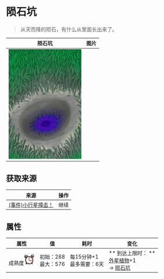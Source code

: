 # 陨石坑  
> 从天而降的陨石，有什么从里面长出来了。  
  
  陨石坑  |   图片   
 ----  |  ----:   
   |  <img decoding="async" src="Sprite/AlienCrater.png" href="a.md" style="max-width:300px;max-height:300px;">   
  
## 获取来源  
来源  |  操作  
----  |  ----  
[(事件)小行星撞击！](Event_AlienCrater.md)  |  继续  
## 属性   
属性  |  值  |  耗时  |  变化  
----  |  ----  |  ----  |  ----  
成熟度<img decoding="async" src="Sprite/AlarmClock.png" href="a.md" style="max-width:30px;max-height:30px;">  |  初始：288<br>最大：576  |  每15分钟+1<br>最多需要：6天  |  ** 到达上限时： **<br>[外星植物](AlienGrowthCleared.md)+1 <br>→ [陨石坑](AlienCrater.md)  
